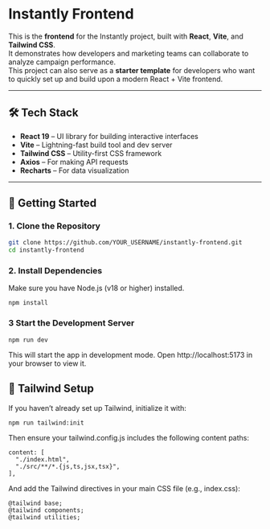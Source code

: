 # Instantly Frontend

This is the **frontend** for the Instantly project, built with **React**, **Vite**, and **Tailwind CSS**.  
It demonstrates how developers and marketing teams can collaborate to analyze campaign performance.  
This project can also serve as a **starter template** for developers who want to quickly set up and build upon a modern React + Vite frontend.

---

## 🛠️ Tech Stack

- **React 19** – UI library for building interactive interfaces
- **Vite** – Lightning-fast build tool and dev server
- **Tailwind CSS** – Utility-first CSS framework
- **Axios** – For making API requests
- **Recharts** – For data visualization

---

## 🚀 Getting Started

### 1. Clone the Repository

```bash
git clone https://github.com/YOUR_USERNAME/instantly-frontend.git
cd instantly-frontend
```

### 2. Install Dependencies

Make sure you have Node.js (v18 or higher) installed.

```
npm install
```

### 3 Start the Development Server

```
npm run dev
```

This will start the app in development mode.
Open http://localhost:5173
in your browser to view it.

## 🎨 Tailwind Setup

If you haven’t already set up Tailwind, initialize it with:

```
npm run tailwind:init
```

Then ensure your tailwind.config.js includes the following content paths:

```
content: [
  "./index.html",
  "./src/**/*.{js,ts,jsx,tsx}",
],
```

And add the Tailwind directives in your main CSS file (e.g., index.css):

```
@tailwind base;
@tailwind components;
@tailwind utilities;
```
